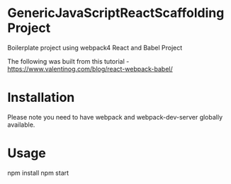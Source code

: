 # GenericJavaScriptReactScaffoldingProject
Boilerplate project using webpack4 React and Babel Project

The following was built from this tutorial - https://www.valentinog.com/blog/react-webpack-babel/


Installation
=============

Please note you need to have webpack and webpack-dev-server globally available.


Usage
======

npm install
npm start

